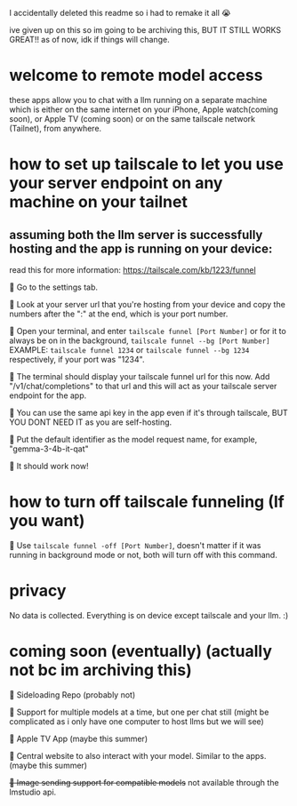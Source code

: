 I accidentally deleted this readme so i had to remake it all 😭

ive given up on this so im going to be archiving this, BUT IT STILL WORKS GREAT!! as of now, idk if things will change.
# welcome to remote model access
these apps allow you to chat with a llm running on a separate machine which is either on the same internet on your iPhone, Apple watch(coming soon), or Apple TV (coming soon)  or on the same tailscale network (Tailnet), from anywhere.
# how to set up tailscale to let you use your server endpoint on any machine on your tailnet
## assuming both the llm server is successfully hosting and the app is running on your device:
read this for more information: https://tailscale.com/kb/1223/funnel

📡 Go to the settings tab.

📡 Look at your server url that you're hosting from your device and copy the numbers after the ":" at the end, which is your port number.

📡 Open your terminal, and enter ```tailscale funnel [Port Number]``` or for it to always be on in the background, ```tailscale funnel --bg [Port Number]``` EXAMPLE: ```tailscale funnel 1234``` or ```tailscale funnel --bg 1234``` respectively, if your port was "1234".

📡 The terminal should display your tailscale funnel url for this now. Add "/v1/chat/completions" to that url and this will act as your tailscale server endpoint for the app.

📡 You can use the same api key in the app even if it's through tailscale, BUT YOU DONT NEED IT as you are self-hosting.

📡 Put the default identifier as the model request name, for example, "gemma-3-4b-it-qat"

📡 It should work now!
# how to turn off tailscale funneling (If you want)

📡 Use ```tailscale funnel -off [Port Number]```, doesn't matter if it was running in background mode or not, both will turn off with this command.

# privacy
No data is collected. Everything is on device except tailscale and your llm. :)

# coming soon (eventually) (actually not bc im archiving this)
👀 Sideloading Repo (probably not)

👀 Support for multiple models at a time, but one per chat still (might be complicated as i only have one computer to host llms but we will see)

👀 Apple TV App (maybe this summer)

👀 Central website to also interact with your model. Similar to the apps. (maybe this summer)

~~👀 Image sending support for compatible models~~ not available through the lmstudio api.
